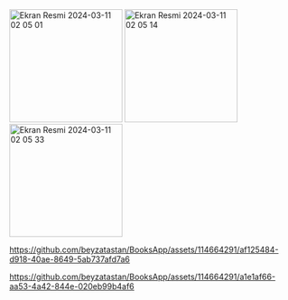 <img width="200" alt="Ekran Resmi 2024-03-11 02 05 01" src="https://github.com/beyzatastan/BooksApp/assets/114664291/e2f7ceb5-dda9-4754-82c4-eaefddf374eb">
<img width="200" alt="Ekran Resmi 2024-03-11 02 05 14" src="https://github.com/beyzatastan/BooksApp/assets/114664291/4941c37d-2fd1-4b72-9dce-f5393182cb20">
<img width="200" alt="Ekran Resmi 2024-03-11 02 05 33" src="https://github.com/beyzatastan/BooksApp/assets/114664291/da8f8334-940f-4a94-896e-e4592f162871">

https://github.com/beyzatastan/BooksApp/assets/114664291/af125484-d918-40ae-8649-5ab737afd7a6

https://github.com/beyzatastan/BooksApp/assets/114664291/a1e1af66-aa53-4a42-844e-020eb99b4af6





